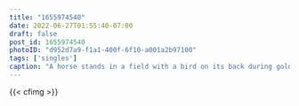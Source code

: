 ```yaml
---
title: "1655974540"
date: 2022-06-27T01:55:40-07:00
draft: false
post_id: 1655974540
photoID: "d952d7a9-f1a1-400f-6f10-a001a2b97100"
tags: ['singles']
caption: "A horse stands in a field with a bird on its back during golden hour in Watsonville, California."
---
```


{{< cfimg >}}
